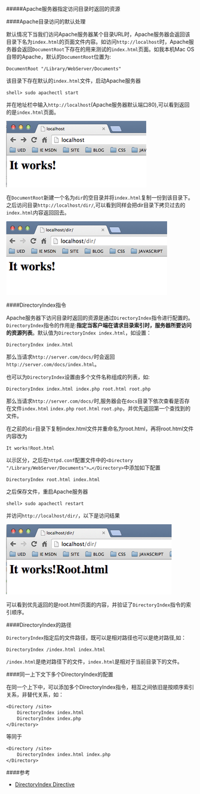 #####Apache服务器指定访问目录时返回的资源

####Apache目录访问的默认处理

默认情况下当我们访问Apache服务器某个目录URL时，Apache服务器会返回该目录下名为`index.html`的页面文件内容。如访问`http://localhost`时，Apache服务器会返回`DocumentRoot`下存在的用来测试的`index.html`页面。如我本机Mac OS自带的Apache，默认的`DocumentRoot`位置为:

	DocumentRoot "/Library/WebServer/Documents"
	
该目录下存在默认的`index.html`文件，启动Apache服务器

	shell> sudo apachectl start

并在地址栏中输入`http://localhost`(Apache服务器默认端口80),可以看到返回的是`index.html`页面。

![locahost](1.png)

在`DocumentRoot`新建一个名为`dir`的空目录并将`index.html`复制一份到该目录下。之后访问目录`http://localhost/dir/`,可以看到同样会把dir目录下拷贝过去的`index.html`内容返回回去。

![locahost](3.png)

####DirectoryIndex指令

Apache服务器下访问目录时返回的资源是通过`DirectoryIndex`指令进行配置的。`DirectoryIndex`指令的作用是:**指定当客户端在请求目录索引时，服务器所要访问的资源列表**。默认值为`DirectoryIndex index.html`，如设置：

	DirectoryIndex index.html

那么当请求`http://server.com/docs/`时会返回`http://server.com/docs/index.html`。

也可以为`DirectoryIndex`设置由多个文件名称组成的列表，如:

	DirectoryIndex index.html index.php root.html root.php
	
那么当请求`http://server.com/docs/`时,服务器会在`docs`目录下依次查看是否存在文件`index.html` `index.php` `root.html` `root.php`，并优先返回第一个查找到的文件。

在之前的`dir`目录下复制index.html文件并重命名为root.html，再将root.html文件内容改为
	
	It works!Root.html
	
以示区分，之后在`httpd.conf`配置文件中的`<Directory "/Library/WebServer/Documents">…</Directory>`中添加如下配置

	DirectoryIndex root.html index.html
	
之后保存文件，重启Apache服务器

	shell> sudo apachectl restart
	
并访问`http://localhost/dir/`，以下是访问结果

![dir](2.png)

可以看到优先返回的是root.html页面的内容，并验证了`DirectoryIndex`指令的索引顺序。

####DirectoryIndex的路径

`DirectoryIndex`指定后的文件路径，既可以是相对路径也可以是绝对路径,如：

	DirectoryIndex /index.html index.html
	
`/index.html`是绝对路径下的文件，`index.html`是相对于当前目录下的文件。

####同一上下文下多个DirectoryIndex的配置

在同一个上下中，可以添加多个DirectoryIndex指令，相互之间依旧是按顺序索引关系，非替代关系，如：

	<Directory /site>
	    DirectoryIndex index.html
    	DirectoryIndex index.php
	</Directory>
	
等同于
	
	<Directory /site>
	    DirectoryIndex index.html index.php
	</Directory>
	
####参考

+ [DirectoryIndex Directive](1)

[1]: http://httpd.apache.org/docs/2.2/mod/mod_dir.html#directoryindex

